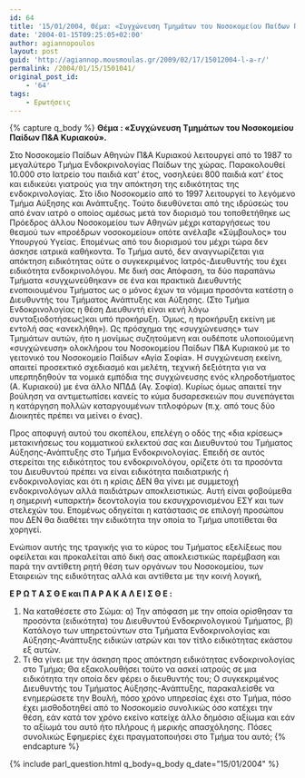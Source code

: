 ```yaml
---
id: 64
title: '15/01/2004, Θέμα: «Συγχώνευση Τμημάτων του Νοσοκομείου Παίδων Π&Α Κυριακού».'
date: '2004-01-15T09:25:05+02:00'
author: agiannopoulos
layout: post
guid: 'http://agiannop.mousmoulas.gr/2009/02/17/15012004-l-a-r/'
permalink: /2004/01/15/1501041/
original_post_id:
    - '64'
tags:
    - Ερωτήσεις
---
```


{% capture q_body %}
**Θέμα : «Συγχώνευση Τμημάτων του Νοσοκομείου Παίδων Π&Α Κυριακού».**

Στο Νοσοκομείο Παίδων Αθηνών Π&Α Κυριακού λειτουργεί από το 1987 το μεγαλύτερο Τμήμα Ενδοκρινολογίας Παίδων της χώρας. Παρακολουθεί 10.000 στο Ιατρείο του παιδιά κατ’ έτος, νοσηλεύει 800 παιδιά κατ’ έτος και ειδικεύει γιατρούς για την απόκτηση της ειδικότητας της ενδοκρινολογίας. Στο ίδιο Νοσοκομείο από το 1997 λειτουργεί το λεγόμενο Τμήμα Αύξησης και Ανάπτυξης. Τούτο διευθύνεται από της ιδρύσεώς του από έναν ιατρό ο οποίος αμέσως μετά τον διορισμό του τοποθετήθηκε ως Πρόεδρος άλλου Νοσοκομείου των Αθηνών μέχρι καταργήσεως του θεσμού των «προέδρων νοσοκομείου» οπότε ανέλαβε «Σύμβουλος» του Υπουργού Υγείας. Επομένως από του διορισμού του μέχρι τώρα δεν άσκησε ιατρικά καθήκοντα. Το Τμήμα αυτό, δεν αναγνωρίζεται για απόκτηση ειδικότητας ούτε ο συγκεκριμένος Ιατρός-Διευθυντής του έχει ειδικότητα ενδοκρινολόγου. Με δική σας Απόφαση, τα δύο παραπάνω Τμήματα «συγχωνεύθηκαν» σε ένα και πρακτικά Διευθυντής ενοποιουμένου Τμήματος ως ο μόνος έχων τα νόμιμα προσόντα κατέστη ο Διευθυντής του Τμήματος Ανάπτυξης και Αύξησης. (Στο Τμήμα Ενδοκρινολογίας η θέση Διευθυντή είναι κενή λόγω συνταξιοδοτήσεως)και υπό προκήρυξη. Όμως, η προκήρυξη εκείνη με εντολή σας «ανεκλήθη»). Ως πρόσχημα της «συγχώνευσης» των Τμημάτων αυτών, ήτο η μονίμως συζητούμενη και ουδέποτε υλοποιούμενη «συγχώνευση» ολοκλήρου του Νοσοκομείου Παίδων Π&Α Κυριακού με το γειτονικό του Νοσοκομείο Παίδων «Αγία Σοφία». Η συγχώνευση εκείνη, απαιτεί προσεκτικό σχεδιασμό και μελέτη, τεχνική δεξιότητα για να υπερπηδηθούν τα νομικά εμπόδια της συγχώνευσης ενός κληροδοτήματος (Α. Κυριακού) με ένα άλλο ΝΠΔΔ (Αγ. Σοφία). Κυρίως όμως απαιτεί την βούληση να αντιμετωπίσει κανείς το κύμα δυσαρεσκειών που συνεπάγεται η κατάργηση πολλών καταργουμένων τιτλοφόρων (π.χ. από τους δύο Διοικητές πρέπει να μείνει ο ένας).

Προς αποφυγή αυτού του σκοπέλου, επελέγη ο οδός της «δια κρίσεως» μετακινήσεως του κομματικού εκλεκτού σας και Διευθυντού του Τμήματος Αύξησης-Ανάπτυξης στο Τμήμα Ενδοκρινολογίας. Επειδή σε αυτός στερείται της ειδικότητος του ενδοκρινολόγου, ορίζετε ότι τα προσόντα του Διευθυντού πρέπει να είναι ειδικότητα παιδιατρικής ή ενδοκρινολογίας και ότι η κρίσις ΔΕΝ θα γίνει με συμμετοχή ενδοκρινολόγων αλλά παιδιάτρων αποκλειστικώς. Αυτή είναι φοβούμεθα η σημερινή «υπαρκτή» δεοντολογία του εκσυγχρονισμένου ΕΣΥ και των στελεχών του. Επομένως οδηγείται η κατάστασις σε επιλογή προσώπου που ΔΕΝ θα διαθέτει την ειδικότητα την οποία το Τμήμα υποτίθεται θα χορηγεί.

Ενώπιον αυτής της τραγικής για το κύρος του Τμήματος εξελίξεως που οφείλεται και προκαλείται από δική σας αποκλειστικώς παρέμβαση και παρά την αντίθετη ρητή θέση των οργάνων του Νοσοκομείου, των Εταιρειών της ειδικότητας αλλά και αντίθετα με την κοινή λογική,

**Ε Ρ Ω Τ Α Σ Θ Ε και Π Α Ρ Α Κ A Λ Ε Ι Σ Θ Ε :**

1. Να καταθέσετε στο Σώμα: α) Την απόφαση με την οποία ορίσθησαν τα προσόντα (ειδικότητα) του Διευθυντού Ενδοκρινολογικού Τμήματος, β) Κατάλογο των υπηρετούντων στα Τμήματα Ενδοκρινολογίας και Αύξησης-Ανάπτυξης ειδικών ιατρών και τον τίτλο ειδικότητας εκάστου εξ αυτών.
1. Τι θα γίνει με την άσκηση προς απόκτηση ειδικότητας ενδοκρινολογίας στο Τμήμα; Θα εξακολουθήσει τούτο να ασκεί ιατρούς σε μια ειδικότητα την οποία δεν φέρει ο διευθυντής του; Ο συγκεκριμένος Διευθυντής του Τμήματος Αύξησης-Ανάπτυξης, παρακαλείσθε να ενημερώσετε την Βουλή, πόσο χρόνο υπηρεσίας έχει στο Τμήμα, πόσο έχει μισθοδοτηθεί από το Νοσοκομείο συνολικώς όσο κατέχει την θέση, εάν κατά τον χρόνο εκείνο κατείχε άλλο δημόσιο αξίωμα και εάν το αξίωμά του αυτό ήτο πλήρους ή μερικής απασχόλησης. Πόσες συνολικώς Εφημερίες έχει πραγματοποιήσει στο Τμήμα του αυτό;
{% endcapture %}

{% include parl_question.html q_body=q_body q_date="15/01/2004" %}